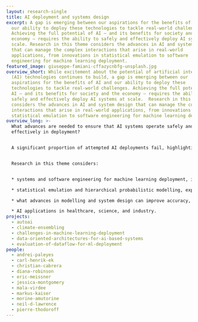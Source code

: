 ```yaml
---
layout: research-single
title: AI deployment and systems design
excerpt: A gap is emerging between our aspirations for the benefits of AI and
  our ability to deploy these technologies to tackle real-world challenges.
  Achieving the full potential of AI – and its benefits for society and the
  economy – requires the ability to safely and effectively deploy AI systems at
  scale. Research in this theme considers the advances in AI and system design
  that can manage the complex interactions that arise in real-world
  applications, from innovations in statistical emulation to software
  engineering for machine learning deployment.
featured_image: giuseppe-famiani-cffazycnbfg-unsplash.jpg
overview_short: While excitement about the potential of artificial intelligence
  (AI) technologies continues to build, a gap is emerging between our
  aspirations for the benefits of AI and our ability to deploy these
  technologies to tackle real-world challenges. Achieving the full potential of
  AI – and its benefits for society and the economy – requires the ability to
  safely and effectively deploy AI systems at scale.  Research in this theme
  considers the advances in AI and system design that can manage the complex
  interactions that arise in real-world applications, from innovations in
  statistical emulation to software engineering for machine learning deployment.
overview_long: >-
  What advances are needed to ensure that AI systems operate safely and
  effectively in deployment?


  A significant proportion of attempted AI deployments fail, highlighting a suite of practical issues that arise when trying to integrate AI into real-world systems – from data management and use, to model performance, to user experience. These failures not only hold back the economic potential of AI, they also expose individuals, communities and societies to new forms of harm. Our AI deployment and system design research theme considers the interventions that can support safe and effective AI systems in real-world contexts.


  Research in this theme considers:


  * systems and software engineering for machine learning deployment, investigating how new software and data architectures can support system adaptability, scalability, and autonomy;

  * statistical emulation and hierarchical probabilistic modelling, exploring the role of emulation and simulation in improving AI system performance;

  * what advances in modelling and system design can improve accuracy, robustness, safety and effectiveness, including real-time inference and decision-making; and

  * AI applications in healthcare, science, and industry.
projects:
  - autoai
  - climate-ensembling
  - challenges-in-machine-learning-deployment
  - data-oriented-architectures-for-ai-based-systems
  - evaluation-of-dataflow-for-ml-deployment
people:
  - andrei-paleyes
  - carl-henrik-ek
  - christian-cabrera
  - diana-robinson
  - eric-meissner
  - jessica-montgomery
  - mala-virdee
  - markus-kaiser
  - morine-amutorine
  - neil-d-lawrence
  - pierre-thodoroff
---
```

